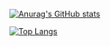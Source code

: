 <div>
  
[![Anurag's GitHub stats](https://github-readme-stats.vercel.app/api?username=wxhying&count_private=true&show_icons=true&theme=cobalt)](https://github.com/anuraghazra/github-readme-stats)

</div>
<div>
  
[![Top Langs](https://github-readme-stats.vercel.app/api/top-langs/?username=wxhying&layout=compact&theme=cobalt&card_width=467)](https://github.com/anuraghazra/github-readme-stats)

</div>
